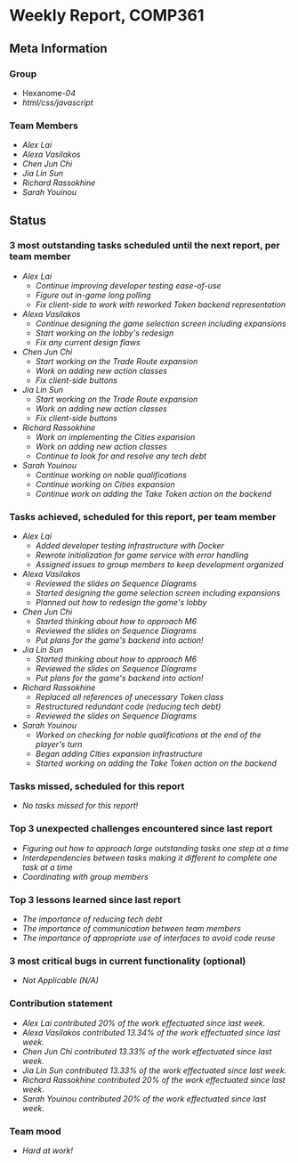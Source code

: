 # Weekly Report, COMP361

## Meta Information

### Group

 * Hexanome-*04*
 * *html/css/javascript*

### Team Members

 * *Alex Lai*
 * *Alexa Vasilakos*
 * *Chen Jun Chi*
 * *Jia Lin Sun*
 * *Richard Rassokhine*
 * *Sarah Youinou*

## Status

### 3 most outstanding tasks scheduled until the next report, per team member

 * *Alex Lai*
   * *Continue improving developer testing ease-of-use*
   * *Figure out in-game long polling*
   * *Fix client-side to work with reworked Token backend representation*
 * *Alexa Vasilakos*
   * *Continue designing the game selection screen including expansions*
   * *Start working on the lobby's redesign*
   * *Fix any current design flaws*
 * *Chen Jun Chi*
   * *Start working on the Trade Route expansion*
   * *Work on adding new action classes*
   * *Fix client-side buttons*
 * *Jia Lin Sun*
   * *Start working on the Trade Route expansion*
   * *Work on adding new action classes*
   * *Fix client-side buttons*
 * *Richard Rassokhine*
   * *Work on implementing the Cities expansion*
   * *Work on adding new action classes*
   * *Continue to look for and resolve any tech debt*
 * *Sarah Youinou*
   * *Continue working on noble qualifications*
   * *Continue working on Cities expansion*
   * *Continue work on adding the Take Token action on the backend*

### Tasks achieved, scheduled for this report, per team member

 * *Alex Lai*
   * *Added developer testing infrastructure with Docker*
   * *Rewrote initialization for game service with error handling*
   * *Assigned issues to group members to keep development organized*
 * *Alexa Vasilakos*
   * *Reviewed the slides on Sequence Diagrams*
   * *Started designing the game selection screen including expansions*
   * *Planned out how to redesign the game's lobby*
 * *Chen Jun Chi*
   * *Started thinking about how to approach M6*
   * *Reviewed the slides on Sequence Diagrams*
   * *Put plans for the game's backend into action!*
 * *Jia Lin Sun*
   * *Started thinking about how to approach M6*
   * *Reviewed the slides on Sequence Diagrams*
   * *Put plans for the game's backend into action!*
 * *Richard Rassokhine*
   * *Replaced all references of unecessary Token class*
   * *Restructured redundant code (reducing tech debt)*
   * *Reviewed the slides on Sequence Diagrams*
 * *Sarah Youinou*
   * *Worked on checking for noble qualifications at the end of the player's turn*
   * *Began adding Cities expansion infrastructure*
   * *Started working on adding the Take Token action on the backend*


### Tasks missed, scheduled for this report

 * *No tasks missed for this report!*

### Top 3 unexpected challenges encountered since last report

 * *Figuring out how to approach large outstanding tasks one step at a time*
 * *Interdependencies between tasks making it different to complete one task at a time*
 * *Coordinating with group members*

### Top 3 lessons learned since last report

 * *The importance of reducing tech debt*
 * *The importance of communication between team members*
 * *The importance of appropriate use of interfaces to avoid code reuse*

### 3 most critical bugs in current functionality (optional)

 * *Not Applicable (N/A)*

### Contribution statement

 * *Alex Lai contributed 20% of the work effectuated since last week.*
 * *Alexa Vasilakos contributed 13.34% of the work effectuated since last week.*
 * *Chen Jun Chi contributed 13.33% of the work effectuated since last week.*
 * *Jia Lin Sun contributed 13.33% of the work effectuated since last week.*
 * *Richard Rassokhine contributed 20% of the work effectuated since last week.*
 * *Sarah Youinou contributed 20% of the work effectuated since last week.*

### Team mood

 * *Hard at work!*
